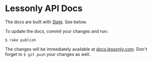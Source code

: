 Lessonly API Docs
========

The docs are built with [Slate](https://github.com/tripit/slate). See below.

To update the docs, commit your changes and run:

`$ rake publish`

The changes will be immediately available at [docs.lessonly.com](http://docs.lessonly.com). Don't forget to `$ git push` your changes as well.
